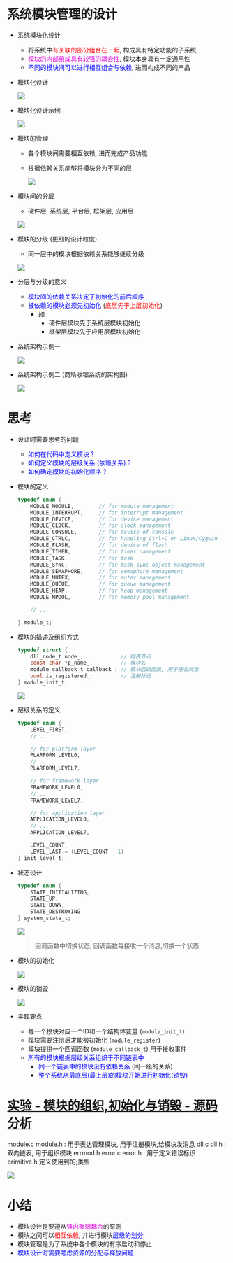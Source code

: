 # 系统模块管理的设计
- 系统模块化设计
    - 将系统中<font color=red>有关联的部分组合在一起</font>, 构成具有特定功能的子系统
    - <font color=#d0d>模块的内部组成具有较强的耦合性</font>, 模块本身具有一定通用性
    - <font color=blue>不同的模块间可以进行相互组合与依赖</font>, 进而构成不同的产品

- 模块化设计

    ![](vx_images/_v_images_21/1.png)

- 模块化设计示例

    ![](vx_images/_v_images_21/2.png)

- 模块的管理
    - 各个模块间需要相互依赖, 进而完成产品功能
    - 根据依赖关系能够将模块分为不同的层

        ![](vx_images/_v_images_21/3.png)

- 模块间的分层
    - 硬件层, 系统层, 平台层, 框架层, 应用层

    ![](vx_images/_v_images_21/4.png)

- 模块的分级 (更细的设计粒度)
    - 同一层中的模块根据依赖关系能够继续分级

    ![](vx_images/_v_images_21/5.png)

- 分层与分级的意义
    - <font color=blue>模块间的依赖关系决定了初始化的前后顺序</font>
    - <font color=blue>被依赖的模块必须先初始化</font> (<font color=red>底层先于上层初始化</font>)
        - 如 :
            - 硬件层模块先于系统层模块初始化
            - 框架层模块先于应用层模块初始化

- 系统架构示例一

    ![](vx_images/_v_images_21/6.png)

- 系统架构示例二 (商场收银系统的架构图)

    ![](vx_images/_v_images_21/7.png)

# 思考
- 设计时需要思考的问题
    - <font color=blue>如何在代码中定义模块 ?</font>
    - <font color=blue>如何定义模块的层级关系 (依赖关系) ?</font>
    - <font color=blue>如何确定模块的初始化顺序 ?</font>

- 模块的定义
    ```c
    typedef enum {
        MODULE_MODULE,        // for module management
        MODULE_INTERRUPT,     // for interrupt management
        MODULE_DEVICE,        // for device management
        MODULE_CLOCK,         // for clock management
        MODULE_CONSOLE,       // for device of console
        MODULE_CTRLC,         // for handling Ctrl+C on Linux/Cygwin
        MODULE_FLASH,         // for device of flash
        MODULE_TIMER,         // for timer namagement
        MODULE_TASK,          // for task
        MODULE_SYNC,          // for task sync object management
        MODULE_SEMAPHORE,     // for semaphore management
        MODULE_MUTEX,         // for mutex management
        MODULE_QUEUE,         // for queue management
        MODULE_HEAP,          // for heap management
        MODULE_MPOOL,         // for memory pool management

        // ...

    } module_t;
    ```

- 模块的描述及组织方式
    ```c
    typedef struct {
        dll_node_t node_;            // 链表节点
        const char *p_name_;         // 模块名
        module_callback_t callback_; // 模块回调函数, 用于接收消息
        bool is_registered_;         // 注册标记
    } module_init_t;
    ```
    ![](vx_images/_v_images_21/8.png)

- 层级关系的定义
    ```c
    typedef enum {
        LEVEL_FIRST,
        // ...

        // for platform layer
        PLARFORM_LEVEL0,
        // ...
        PLARFORM_LEVEL7,

        // for framework layer
        FRAMEWORK_LEVEL0,
        // ...
        FRAMEWORK_LEVEL7,

        // for application layer
        APPLICATION_LEVEL0,
        // ...
        APPLICATION_LEVEL7,

        LEVEL_COUNT,
        LEVEL_LAST = (LEVEL_COUNT - 1)
    } init_level_t;
    ```

- 状态设计
    ```c
    typedef enum {
        STATE_INITIALIZING,
        STATE_UP,
        STATE_DOWN,
        STATE_DESTROYING
    } system_state_t;
    ```
    ![](vx_images/_v_images_21/9.png)
    > 回调函数中切换状态, 回调函数每接收一个消息,切换一个状态

- 模块的初始化

    ![](vx_images/_v_images_21/10.png)

- 模块的销毁

    ![](vx_images/_v_images_21/11.png)

- 实现要点
    - 每一个模块对应一个ID和一个结构体变量 (`module_init_t`)
    - 模块需要注册后才能被初始化 (`module_register`)
    - 模块提供一个回调函数 (`module_callback_t`) 用于接收事件
    - <font color=blue>所有的模块根据层级关系组织于不同链表中</font>
        - <font color=blue>同一个链表中的模块没有依赖关系</font> (同一级的关系)
        - <font color=blue>整个系统从最底层(最上层)的模块开始进行初始化(销毁)</font>

# [<u>实验 - 模块的组织,初始化与销毁 - 源码分析</u>](vx_attachments/code/21_系统模块管理的设计)
module.c module.h : 用于表达管理模块, 用于注册模块,给模块发消息
dll.c dll.h : 双向链表, 用于组织模块
errmod.h error.c error.h : 用于定义错误标识
primitive.h 定义使用到的;类型

![](vx_images/_v_images_21/main.png)
# 小结
- 模块设计是要遵从<font color=#d0d>强内聚弱耦合</font>的原则
- 模块之间可以<font color=red>相互依赖</font>, 并进行模块<font color=blue>层级的划分</font>
- 模块管理是为了系统中各个模块的有序启动和停止
- <font color=blue>模块设计时需要考虑资源的分配与释放问题</font>
